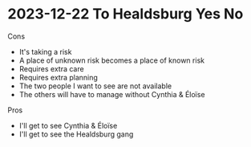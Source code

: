 # 2023-12-22 To Healdsburg Yes No

Cons

* It's taking a risk
* A place of unknown risk becomes a place of known risk
* Requires extra care
* Requires extra planning
* The two people I want to see are not available
* The others will have to manage without Cynthia & Éloïse


Pros

* I'll get to see Cynthia & Éloïse
* I'll get to see the Healdsburg gang
